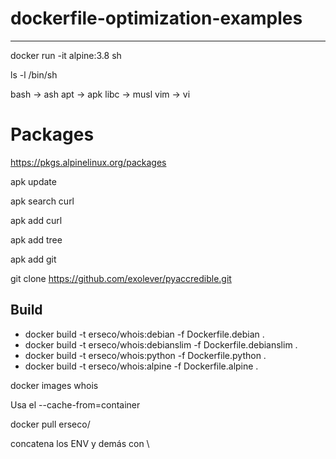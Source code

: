 # dockerfile-optimization-examples

----------------------------

docker run -it alpine:3.8 sh

ls -l /bin/sh

bash -> ash
apt -> apk
libc -> musl
vim -> vi

# Packages

https://pkgs.alpinelinux.org/packages

apk update

apk search curl

apk add curl

apk add tree

apk add git

git clone https://github.com/exolever/pyaccredible.git

## Build

- docker build -t erseco/whois:debian -f Dockerfile.debian .
- docker build -t erseco/whois:debianslim -f Dockerfile.debianslim .
- docker build -t erseco/whois:python -f Dockerfile.python .
- docker build -t erseco/whois:alpine -f Dockerfile.alpine .

docker images whois



Usa el --cache-from=container

docker pull erseco/

concatena los ENV y demás con \
